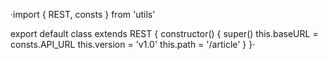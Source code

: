 ·import { REST, consts } from 'utils'

export default class extends REST {
  constructor() {
    super()
    this.baseURL = consts.API_URL
    this.version = 'v1.0'
    this.path = '/article'
  }
}·

